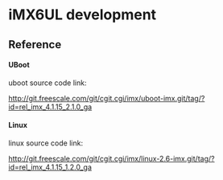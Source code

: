 # iMX6UL development


## Reference


#### UBoot

uboot source code link:

<http://git.freescale.com/git/cgit.cgi/imx/uboot-imx.git/tag/?id=rel_imx_4.1.15_2.1.0_ga>

#### Linux

linux source code link:

<http://git.freescale.com/git/cgit.cgi/imx/linux-2.6-imx.git/tag/?id=rel_imx_4.1.15_1.2.0_ga>


